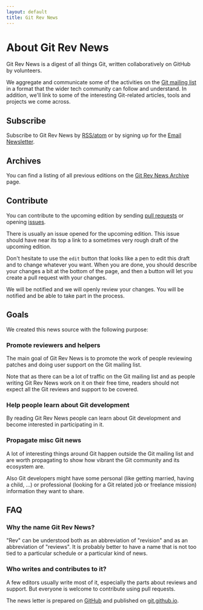 ```yaml
---
layout: default
title: Git Rev News
---
```


# About Git Rev News

Git Rev News is a digest of all things Git, written collaboratively on
GitHub by volunteers.

We aggregate and communicate some of the activities on the [Git mailing list](mailto:git@vger.kernel.org)
in a format that the wider tech community can follow and understand. In addition, we'll link to
some of the interesting Git-related articles, tools and projects we come across.

## Subscribe

Subscribe to Git Rev News by [RSS/atom](/feed.xml) or by signing up for the
[Email Newsletter](http://eepurl.com/bjP2WT).

## Archives

You can find a listing of all previous editions on the [Git Rev News Archive](/rev_news/) page.

## Contribute

You can contribute to the upcoming edition by sending [pull requests](https://github.com/git/git.github.io/pulls)
or opening [issues](https://github.com/git/git.github.io/issues).

There is usually an issue opened for the upcoming edition. This issue
should have near its top a link to a sometimes very rough draft of the
upcoming edition.

Don't hesitate to use the `edit` button that looks like a pen to edit
this draft and to change whatever you want. When you are done, you
should describe your changes a bit at the bottom of the page, and then
a button will let you create a pull request with your changes.

We will be notified and we will openly review your changes. You will
be notified and be able to take part in the process.

## Goals

We created this news source with the following purpose:

### Promote reviewers and helpers

The main goal of Git Rev News is to promote the work of people
reviewing patches and doing user support on the Git mailing list.

Note that as there can be a lot of traffic on the Git mailing list and
as people writing Git Rev News work on it on their free time, readers
should not expect all the Git reviews and support to be covered.

### Help people learn about Git development

By reading Git Rev News people can learn about Git development and
become interested in participating in it.

### Propagate misc Git news

A lot of interesting things around Git happen outside the Git mailing
list and are worth propagating to show how vibrant the Git community
and its ecosystem are.

Also Git developers might have some personal (like getting married,
having a child, ...) or professional (looking for a Git related job or
freelance mission) information they want to share.

## FAQ

### Why the name Git Rev News?

"Rev" can be understood both as an abbreviation of "revision" and as
an abbreviation of "reviews". It is probably better to have a name
that is not too tied to a particular schedule or a particular kind of
news.

### Who writes and contributes to it?

A few editors usually write most of it, especially the parts about
reviews and support. But everyone is welcome to contribute using pull
requests.

The news letter is prepared on [GitHub](https://github.com/git/git.github.io)
and published on [git.github.io](https://git.github.io).


